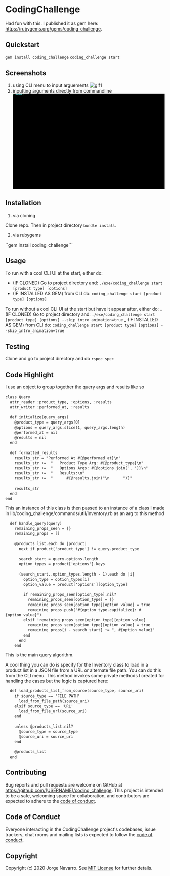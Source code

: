 # CodingChallenge

Had fun with this. I published it as gem here: https://rubygems.org/gems/coding_challenge.

## Quickstart

`gem install coding_challenge`
`coding_challenge start`

## Screenshots

1. using CLI menu to input arguements
   ![gif1](./gif1.gif)
2. inputting arguments directly from commandline
   ![gif2](./gif2.gif)

## Installation

1. via cloning

Clone repo. Then in project directory `bundle install`.

2. via rubygems

``gem install coding_challenge```

## Usage

To run with a cool CLI UI at the start, either do:

- (IF CLONED) Go to project directory and: `./exe/coding_challenge start [product type] [options]`
- (IF INSTALLED AS GEM) from CLI do: `coding_challenge start [product type] [options]`

To run without a cool CLI UI at the start but have it appear after, either do:
_ (IF CLONED) Go to project directory and: `./exe/coding_challenge start [product type] [options] --skip_intro_animation=true`
_ (IF INSTALLED AS GEM) from CLI do: `coding_challenge start [product type] [options] --skip_intro_animation=true`

## Testing

Clone and go to project directory and do `rspec spec`

## Code Highlight

I use an object to group together the query args and results like so

```
class Query
  attr_reader :product_type, :options, :results
  attr_writer :performed_at, :results

  def initialize(query_args)
    @product_type = query_args[0]
    @options = query_args.slice(1, query_args.length)
    @performed_at = nil
    @results = nil
  end

  def formatted_results
    results_str = "Performed At #{@performed_at}\n"
    results_str +=  "   Product Type Arg: #{@product_type}\n"
    results_str +=  "   Options Args: #{@options.join(', ')}\n"
    results_str +=  "   Results:\n"
    results_str +=  "      #{@results.join("\n      ")}"

    results_str
  end
end
```

This an instance of this class is then passed to an instance of a class I made in lib/coding_challenge/commands/util/Inventory.rb as an arg to this method

```
  def handle_query(query)
    remaining_props_seen = {}
    remaining_props = []

    @products_list.each do |product|
      next if product['product_type'] != query.product_type

      search_start = query.options.length
      option_types = product['options'].keys

      (search_start..option_types.length - 1).each do |i|
        option_type = option_types[i]
        option_value = product['options'][option_type]

        if remaining_props_seen[option_type].nil?
          remaining_props_seen[option_type] = {}
          remaining_props_seen[option_type][option_value] = true
          remaining_props.push("#{option_type.capitalize}: #{option_value}")
        elsif !remaining_props_seen[option_type][option_value]
          remaining_props_seen[option_type][option_value] = true
          remaining_props[i - search_start] += ", #{option_value}"
        end
      end
    end
```

This is the main query algorithm.

A cool thing you can do is specify for the Inventory class to load in a product list in a JSON file from a URL or alternate file path. You can do this from the CLI menu.
This method invokes some private methods I created for handling the cases but the logic is captured here:

```
  def load_products_list_from_source(source_type, source_uri)
    if source_type == 'FILE PATH'
      load_from_file_path(source_uri)
    elsif source_type == 'URL'
      load_from_file_url(source_uri)
    end

    unless @products_list.nil?
      @source_type = source_type
      @source_uri = source_uri
    end

    @products_list
  end

```

## Contributing

Bug reports and pull requests are welcome on GitHub at https://github.com/[USERNAME]/coding_challenge. This project is intended to be a safe, welcoming space for collaboration, and contributors are expected to adhere to the [code of conduct](https://github.com/[USERNAME]/coding_challenge/blob/master/CODE_OF_CONDUCT.md).

## Code of Conduct

Everyone interacting in the CodingChallenge project's codebases, issue trackers, chat rooms and mailing lists is expected to follow the [code of conduct](https://github.com/[USERNAME]/coding_challenge/blob/master/CODE_OF_CONDUCT.md).

## Copyright

Copyright (c) 2020 Jorge Navarro. See [MIT License](LICENSE.txt) for further details.

```

```

